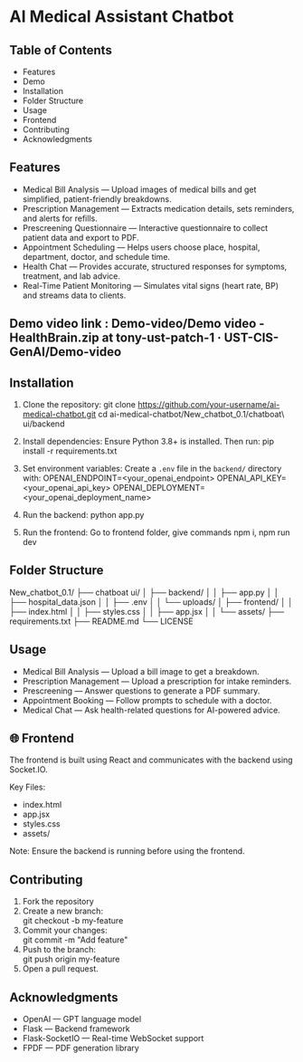 # AI Medical Assistant Chatbot

## Table of Contents
- Features
- Demo
- Installation
- Folder Structure
- Usage
- Frontend
- Contributing
- Acknowledgments

##  Features
- Medical Bill Analysis — Upload images of medical bills and get simplified, patient-friendly breakdowns.
- Prescription Management — Extracts medication details, sets reminders, and alerts for refills.
- Prescreening Questionnaire — Interactive questionnaire to collect patient data and export to PDF.
- Appointment Scheduling — Helps users choose place, hospital, department, doctor, and schedule time.
- Health Chat — Provides accurate, structured responses for symptoms, treatment, and lab advice.
- Real-Time Patient Monitoring — Simulates vital signs (heart rate, BP) and streams data to clients.

##  Demo video link : Demo-video/Demo video - HealthBrain.zip at tony-ust-patch-1 · UST-CIS-GenAI/Demo-video

##  Installation

1. Clone the repository:
   git clone https://github.com/your-username/ai-medical-chatbot.git
   cd ai-medical-chatbot/New_chatbot_0.1/chatboat\ ui/backend

2. Install dependencies:
   Ensure Python 3.8+ is installed. Then run:
   pip install -r requirements.txt

3. Set environment variables:
   Create a `.env` file in the `backend/` directory with:
   OPENAI_ENDPOINT=<your_openai_endpoint>
   OPENAI_API_KEY=<your_openai_api_key>
   OPENAI_DEPLOYMENT=<your_openai_deployment_name>

4. Run the backend:
   python app.py

5. Run the frontend:
   Go to frontend folder, give commands npm i, npm run dev

##  Folder Structure
New_chatbot_0.1/
├── chatboat ui/
│   ├── backend/
│   │   ├── app.py
│   │   ├── hospital_data.json
│   │   ├── .env
│   │   └── uploads/
│   ├── frontend/
│   │   ├── index.html
│   │   ├── styles.css
│   │   ├── app.jsx
│   │   └── assets/
├── requirements.txt
├── README.md
└── LICENSE

##  Usage
- Medical Bill Analysis — Upload a bill image to get a breakdown.
- Prescription Management — Upload a prescription for intake reminders.
- Prescreening — Answer questions to generate a PDF summary.
- Appointment Booking — Follow prompts to schedule with a doctor.
- Medical Chat — Ask health-related questions for AI-powered advice.

## 🌐 Frontend

The frontend is built using React and communicates with the backend using Socket.IO.

Key Files:
- index.html
- app.jsx
- styles.css
- assets/

Note: Ensure the backend is running before using the frontend.

##  Contributing

1. Fork the repository  
2. Create a new branch:  
   git checkout -b my-feature  
3. Commit your changes:  
   git commit -m "Add feature"  
4. Push to the branch:  
   git push origin my-feature  
5. Open a pull request.



##  Acknowledgments
- OpenAI — GPT language model
- Flask — Backend framework
- Flask-SocketIO — Real-time WebSocket support
- FPDF — PDF generation library
